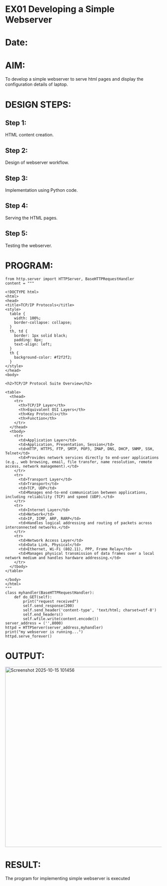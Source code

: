# EX01 Developing a Simple Webserver

# Date:
# AIM:
To develop a simple webserver to serve html pages and display the configuration details of laptop.

# DESIGN STEPS:
## Step 1:
HTML content creation.

## Step 2:
Design of webserver workflow.

## Step 3:
Implementation using Python code.

## Step 4:
Serving the HTML pages.

## Step 5:
Testing the webserver.

# PROGRAM:
```
from http.server import HTTPServer, BaseHTTPRequestHandler
content = """

<!DOCTYPE html>
<html>
<head>
<title>TCP/IP Protocols</title>
<style>
  table {
    width: 100%;
    border-collapse: collapse;
  }
  th, td {
    border: 1px solid black;
    padding: 8px;
    text-align: left;
  }
  th {
    background-color: #f2f2f2;
  }
</style>
</head>
<body>

<h2>TCP/IP Protocol Suite Overview</h2>

<table>
  <thead>
    <tr>
      <th>TCP/IP Layer</th>
      <th>Equivalent OSI Layers</th>
      <th>Key Protocols</th>
      <th>Function</th>
    </tr>
  </thead>
  <tbody>
    <tr>
      <td>Application Layer</td>
      <td>Application, Presentation, Session</td>
      <td>HTTP, HTTPS, FTP, SMTP, POP3, IMAP, DNS, DHCP, SNMP, SSH, Telnet</td>
      <td>Provides network services directly to end-user applications (e.g., web browsing, email, file transfer, name resolution, remote access, network management).</td>
    </tr>
    <tr>
      <td>Transport Layer</td>
      <td>Transport</td>
      <td>TCP, UDP</td>
      <td>Manages end-to-end communication between applications, including reliability (TCP) and speed (UDP).</td>
    </tr>
    <tr>
      <td>Internet Layer</td>
      <td>Network</td>
      <td>IP, ICMP, ARP, RARP</td>
      <td>Handles logical addressing and routing of packets across interconnected networks.</td>
    </tr>
    <tr>
      <td>Network Access Layer</td>
      <td>Data Link, Physical</td>
      <td>Ethernet, Wi-Fi (802.11), PPP, Frame Relay</td>
      <td>Manages physical transmission of data frames over a local network medium and handles hardware addressing.</td>
    </tr>
  </tbody>
</table>

</body>
</html>
"""
class myhandler(BaseHTTPRequestHandler):
    def do_GET(self):
        print("request received")
        self.send_response(200)
        self.send_header('content-type', 'text/html; charset=utf-8')
        self.end_headers()
        self.wfile.write(content.encode())
server_address = ('',8000)
httpd = HTTPServer(server_address,myhandler)
print("my webserver is running...")
httpd.serve_forever()
```
# OUTPUT:

<img width="1034" height="579" alt="Screenshot 2025-10-15 101456" src="https://github.com/user-attachments/assets/1dbebf39-de1f-4373-8490-aa77063e4410" />


# RESULT:

The program for implementing simple webserver is executed
